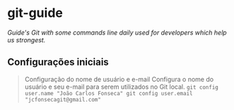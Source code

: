 # git-guide
*Guide's Git with some commands line daily used for developers which help us strongest.*

## Configurações iniciais
> Configuração do nome de usuário e e-mail
Configura o nome do usuário e seu e-mail para serem utilizados no Git local.
``
git config user.name "João Carlos Fonseca"
git config user.email "jcfonsecagit@gmail.com"
``
